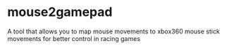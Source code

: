 # mouse2gamepad
A tool that allows you to map mouse movements to xbox360 mouse stick movements for better control in racing games
